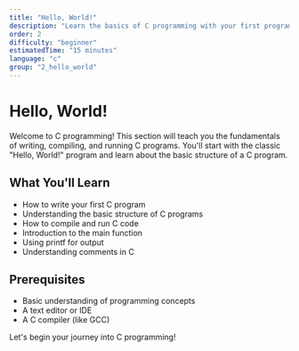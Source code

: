 ```yaml
---
title: "Hello, World!"
description: "Learn the basics of C programming with your first program"
order: 2
difficulty: "beginner"
estimatedTime: "15 minutes"
language: "c"
group: "2_hello_world"
---
```


# Hello, World!

Welcome to C programming! This section will teach you the fundamentals of writing, compiling, and running C programs. You'll start with the classic "Hello, World!" program and learn about the basic structure of a C program.

## What You'll Learn

- How to write your first C program
- Understanding the basic structure of C programs
- How to compile and run C code
- Introduction to the main function
- Using printf for output
- Understanding comments in C

## Prerequisites

- Basic understanding of programming concepts
- A text editor or IDE
- A C compiler (like GCC)

Let's begin your journey into C programming!
